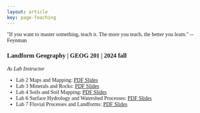 ```yaml
---
layout: article
key: page-Teaching
---
```



<style>
    body {
        font-family: "Times New Roman", Times, serif;
    }
    .publication-title {
        font-weight: bold;
    }
    .publication-authors {
        font-style: italic;
    }
    .publication-date {
        font-style: italic;
    }
</style>

<div class="roman-font">
  "If you want to master something, teach it. The more you teach, the better you learn." --Feynman
</div>

### Landform Geography | GEOG 201 | 2024 fall 
*As Lab Instructor*
- Lab 2 Maps and Mapping: [PDF Slides](/Teaching_slides/Maps_and_Mapping.pdf)
- Lab 3 Minerals and Rocks: [PDF Slides](Teaching_slides/GEOG201_2024_Rocks.pdf)
- Lab 4 Soils and Soil Mapping: [PDF Slides](Teaching_slides/Soils_and_Soil_Mapping.pdf)
- Lab 6 Surface Hydrology and Watershed Processes: [PDF Slides](Teaching_slides/Surface_Hydrology_and_Watershed_Processes.pdf)
- Lab 7 Fluvial Processes and Landforms: [PDF Slides](Teaching_slides/Fluvial_Processes_and_Landforms.pdf)
